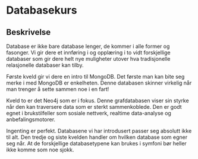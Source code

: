 Databasekurs
============

Beskrivelse
------------
Database er ikke bare database lenger, de kommer i alle former og fasonger. Vi gir dere et innføring i og opplæring i to vidt forskjellige databaser som gir dere helt nye muligheter utover hva tradisjonelle relasjonelle databaser kan tilby.

Første kveld gir vi dere en intro til MongoDB. Det første man kan bite seg merke i med MongoDB er enkelheten. Denne databasen skinner virkelig når man trenger å sette sammen noe i en fart!

Kveld to er det Neo4j som er i fokus. Denne grafdatabasen viser sin styrke når den kan traversere data som er sterkt sammenkoblede. Den er godt egnet i brukstilfeller som sosiale nettverk, realtime data-analyse og anbefalingsmotorer.

Ingenting er perfekt. Databasene vi har introdusert passer seg absolutt ikke til alt. Den tredje og siste kvelden handler om hvilken database som egner seg når. At de forskjellige databasetypene kan brukes i symfoni bør heller ikke komme som noe sjokk.

